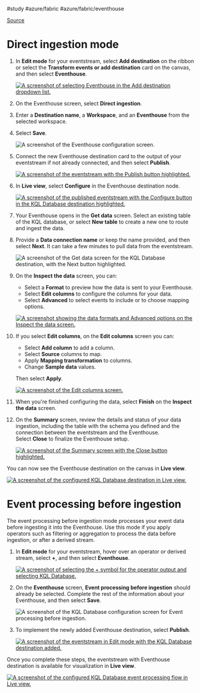 #study #azure/fabric  #azure/fabric/eventhouse

[Source](https://learn.microsoft.com/en-us/fabric/real-time-intelligence/event-streams/add-destination-kql-database?pivots=enhanced-capabilities)

# Direct ingestion mode

1. In **Edit mode** for your eventstream, select **Add destination** on the ribbon or select the **Transform events or add destination** card on the canvas, and then select **Eventhouse**.
    
    [![A screenshot of selecting Eventhouse in the Add destination dropdown list.](https://learn.microsoft.com/en-us/fabric/real-time-intelligence/event-streams/media/add-destination-kql-database/add-eventhouse-destination.png)](https://learn.microsoft.com/en-us/fabric/real-time-intelligence/event-streams/media/add-destination-kql-database/add-eventhouse-destination.png#lightbox)
    
2. On the Eventhouse screen, select **Direct ingestion**.
    
3. Enter a **Destination name**, a **Workspace**, and an **Eventhouse** from the selected workspace.
    
4. Select **Save**.
    
    ![A screenshot of the Eventhouse configuration screen.](https://learn.microsoft.com/en-us/fabric/real-time-intelligence/event-streams/media/add-destination-kql-database/eventhouse-direct-ingestion.png)
    
5. Connect the new Eventhouse destination card to the output of your eventstream if not already connected, and then select **Publish**.
    
    [![A screenshot of the eventstream with the Publish button highlighted.](https://learn.microsoft.com/en-us/fabric/real-time-intelligence/event-streams/media/add-destination-kql-database/edit-mode.png)](https://learn.microsoft.com/en-us/fabric/real-time-intelligence/event-streams/media/add-destination-kql-database/edit-mode.png#lightbox)
    
6. In **Live view**, select **Configure** in the Eventhouse destination node.
    
    [![A screenshot of the published eventstream with the Configure button in the KQL Database destination highlighted.](https://learn.microsoft.com/en-us/fabric/real-time-intelligence/event-streams/media/add-destination-kql-database/live-view.png)](https://learn.microsoft.com/en-us/fabric/real-time-intelligence/event-streams/media/add-destination-kql-database/live-view.png#lightbox)
    
7. Your Eventhouse opens in the **Get data** screen. Select an existing table of the KQL database, or select **New table** to create a new one to route and ingest the data.
    
8. Provide a **Data connection name** or keep the name provided, and then select **Next**. It can take a few minutes to pull data from the eventstream.
    
    ![A screenshot of the Get data screen for the KQL Database destination, with the Next button highlighted.](https://learn.microsoft.com/en-us/fabric/real-time-intelligence/event-streams/media/add-destination-kql-database/select-table.png)
    
9. On the **Inspect the data** screen, you can:
    
    - Select a **Format** to preview how the data is sent to your Eventhouse.
    - Select **Edit columns** to configure the columns for your data.
    - Select **Advanced** to select events to include or to choose mapping options.
    
    [![A screenshot showing the data formats and Advanced options on the Inspect the data screen.](https://learn.microsoft.com/en-us/fabric/real-time-intelligence/event-streams/media/add-destination-kql-database/select-format.png)](https://learn.microsoft.com/en-us/fabric/real-time-intelligence/event-streams/media/add-destination-kql-database/select-format.png#lightbox)
    
10. If you select **Edit columns**, on the **Edit columns** screen you can:
    
    - Select **Add column** to add a column.
    - Select **Source** columns to map.
    - Apply **Mapping transformation** to columns.
    - Change **Sample data** values.
    
    Then select **Apply**.
    
    [![A screenshot of the Edit columns screen.](https://learn.microsoft.com/en-us/fabric/real-time-intelligence/event-streams/media/add-destination-kql-database/edit-columns.png)](https://learn.microsoft.com/en-us/fabric/real-time-intelligence/event-streams/media/add-destination-kql-database/edit-columns.png#lightbox)
    
11. When you're finished configuring the data, select **Finish** on the **Inspect the data** screen.
    
12. On the **Summary** screen, review the details and status of your data ingestion, including the table with the schema you defined and the connection between the eventstream and the Eventhouse. Select **Close** to finalize the Eventhouse setup.
    
    [![A screenshot of the Summary screen with the Close button highlighted.](https://learn.microsoft.com/en-us/fabric/real-time-intelligence/event-streams/media/add-destination-kql-database/summary.png)](https://learn.microsoft.com/en-us/fabric/real-time-intelligence/event-streams/media/add-destination-kql-database/summary.png#lightbox)
    

You can now see the Eventhouse destination on the canvas in **Live view**.

[![A screenshot of the configured KQL Database destination in Live view.](https://learn.microsoft.com/en-us/fabric/real-time-intelligence/event-streams/media/add-destination-kql-database/live-view-finished.png)](https://learn.microsoft.com/en-us/fabric/real-time-intelligence/event-streams/media/add-destination-kql-database/live-view-finished.png#lightbox)

# Event processing before ingestion

The event processing before ingestion mode processes your event data before ingesting it into the Eventhouse. Use this mode if you apply operators such as filtering or aggregation to process the data before ingestion, or after a derived stream.

1. In **Edit mode** for your eventstream, hover over an operator or derived stream, select **+**, and then select **Eventhouse**.
    
    [![A screenshot of selecting the + symbol for the operator output and selecting KQL Database.](https://learn.microsoft.com/en-us/fabric/real-time-intelligence/event-streams/media/add-destination-kql-database/select-eventhouse.png)](https://learn.microsoft.com/en-us/fabric/real-time-intelligence/event-streams/media/add-destination-kql-database/select-eventhouse.png#lightbox)
    
2. On the **Eventhouse** screen, **Event processing before ingestion** should already be selected. Complete the rest of the information about your Eventhouse, and then select **Save**.
    
    ![A screenshot of the KQL Database configuration screen for Event processing before ingestion.](https://learn.microsoft.com/en-us/fabric/real-time-intelligence/event-streams/media/add-destination-kql-database/eventhouse-event-processing.png)
    
3. To implement the newly added Eventhouse destination, select **Publish**.
    
    [![A screenshot of the eventstream in Edit mode with the KQL Database destination added.](https://learn.microsoft.com/en-us/fabric/real-time-intelligence/event-streams/media/add-destination-kql-database/edit-mode-processed.png)](https://learn.microsoft.com/en-us/fabric/real-time-intelligence/event-streams/media/add-destination-kql-database/edit-mode-processed.png#lightbox)
    

Once you complete these steps, the eventstream with Eventhouse destination is available for visualization in **Live view**.

[![A screenshot of the configured KQL Database event processing flow in Live view.](https://learn.microsoft.com/en-us/fabric/real-time-intelligence/event-streams/media/add-destination-kql-database/live-view-processed-eventhouse.png)](https://learn.microsoft.com/en-us/fabric/real-time-intelligence/event-streams/media/add-destination-kql-database/live-view-processed-eventhouse.png#lightbox)